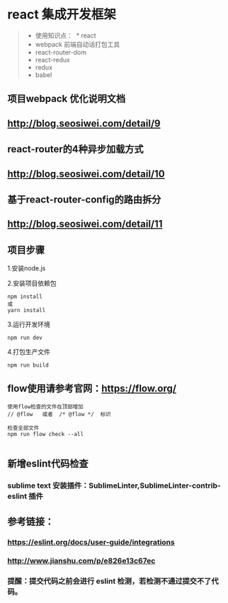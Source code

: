 # react 集成开发框架

>  * 使用知识点：
>  * react            
>  * webpack             前端自动话打包工具
>  * react-router-dom       
>  * react-redux       
>  * redux            
>  * babel            

## 项目webpack 优化说明文档
## http://blog.seosiwei.com/detail/9

## react-router的4种异步加载方式
## http://blog.seosiwei.com/detail/10

## 基于react-router-config的路由拆分
## http://blog.seosiwei.com/detail/11

## 项目步骤

1.安装node.js

2.安装项目依赖包

```
npm install
或
yarn install
```

3.运行开发环境

```
npm run dev 

```

4.打包生产文件

```
npm run build
``` 

## flow使用请参考官网：https://flow.org/

```
使用flow检查的文件在顶部增加  
// @flow   或者  /* @flow */  标识

检查全部文件
npm run flow check --all 


```

## 新增eslint代码检查
### sublime text 安装插件：SublimeLinter,SublimeLinter-contrib-eslint 插件
## 参考链接：
### https://eslint.org/docs/user-guide/integrations
### http://www.jianshu.com/p/e826e13c67ec

### 提醒：提交代码之前会进行 eslint 检测，若检测不通过提交不了代码。





